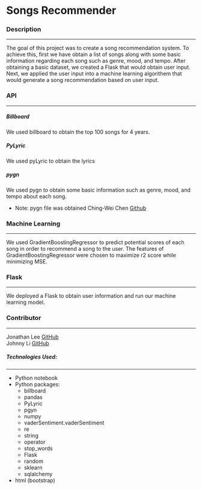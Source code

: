 # Songs Recommender

### Description
***
The goal of this project was to create a song recommendation system. To achieve this, first we have obtain a list of songs along with some basic information regarding each song such as genre, mood, and tempo. After obtaining a basic dataset, we created a Flask that would obtain user input. Next, we applied the user input into a machine learning algorithem that would generate a song recommendation based on user input.

### API
***
##### Billboard
We used billboard to obtain the top 100 songs for 4 years.
##### PyLyric
We used pyLyric to obtain the lyrics
##### pygn
We used pygn to obtain some basic information such as genre, mood, and tempo about each song.
* Note: pygn file was obtained Ching-Wei Chen [Github](https://github.com/cweichen/pygn)

### Machine Learning
***
We used GradientBoostingRegressor to predict potential scores of each song in order to recommend a song to the user. The features of GradientBoostingRegressor were chosen to maximize r2 score while minimizing MSE.

### Flask
***
We deployed a Flask to obtain user information and run our machine learning model.

### Contributor
***
Jonathan Lee [GitHub](https://github.com/jonyclee) <br />
Johnny Li [GitHub](https://github.com/johnnyli93)

##### Technologies Used:
***
* Python notebook
* Python packages:
	- billboard
	- pandas
	- PyLyric
	- pgyn
	- numpy
	- vaderSentiment.vaderSentiment
	- re
	- string
	- operator
	- stop_words
	- Flask
	- random
	- sklearn
	- sqlalchemy
* html (bootstrap)